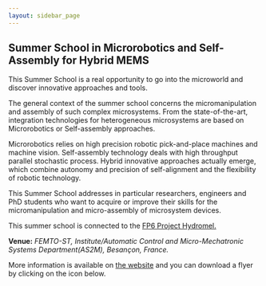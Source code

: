 ```yaml
---
layout: sidebar_page
---
```


## Summer School in Microrobotics and Self-Assembly for Hybrid MEMS

This Summer School is a real opportunity to go into the microworld and discover innovative approaches and tools.
<!--break-->
The general context of the summer school concerns the micromanipulation and assembly of such complex microsystems. From the state-of-the-art, integration technologies for heterogeneous microsystems are based on Microrobotics or Self-assembly approaches.  
  
Microrobotics relies on high precision robotic pick-and-place machines and machine vision. Self-assembly technology deals with high throughput parallel stochastic process. Hybrid innovative approaches actually emerge, which combine autonomy and precision of self-alignment and the flexibility of robotic technology.  
  
This Summer School addresses in particular researchers, engineers and PhD students who want to acquire or improve their skills for the micromanipulation and micro-assembly of microsystem devices.

This summer school is connected to the [FP6 Project Hydromel.](http://www.hydromel-project.eu/)


**Venue:**   *FEMTO-ST, Institute/Automatic Control and Micro-Mechatronic Systems Department(AS2M), Besançon, France.*  

  
More information is available on [the website](http://www.femto-st.fr/microassembly) and you can download a flyer by clicking on the icon below.
